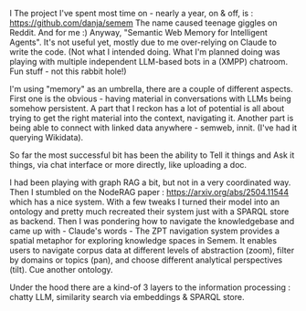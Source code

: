I 
The project I've spent most time on - nearly a year, on & off, is : https://github.com/danja/semem 
The name caused teenage giggles on Reddit. And for me :)
Anyway, "Semantic Web Memory for Intelligent Agents". It's not useful yet, mostly due to me over-relying on Claude to write the code. 
(Not what I intended doing. What I'm planned doing was playing with multiple independent LLM-based bots in a (XMPP) chatroom. Fun stuff - not this rabbit hole!)

I'm using "memory" as an umbrella, there are a couple of different aspects. First one is the obvious - having material in conversations with LLMs being somehow persistent. A part that I reckon has a lot of potential is all about trying to get the right material into the context, navigating it. Another part is being able to connect with linked data anywhere - semweb, innit. (I've had it querying Wikidata).

So far the most successful bit has been the ability to Tell it things and Ask it things, via chat interface or more directly, like uploading a doc.

I had been playing with graph RAG a bit, but not in a very coordinated way. Then I stumbled on the NodeRAG paper : https://arxiv.org/abs/2504.11544 which has a nice system. With a few tweaks I turned their model into an ontology and pretty much recreated their system just with a SPARQL store as backend. Then I was pondering how to navigate the knowledgebase and came up with - Claude's words - The ZPT navigation system provides a spatial metaphor for exploring knowledge spaces in Semem. It enables users to navigate corpus data at different levels of abstraction (zoom), filter by domains or topics (pan), and choose different analytical perspectives (tilt). Cue another ontology.

Under the hood there are a kind-of 3 layers to the information processing : chatty LLM, similarity search via embeddings & SPARQL store.




